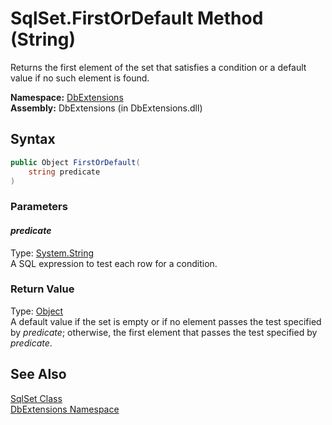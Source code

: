 SqlSet.FirstOrDefault Method (String)
=====================================
Returns the first element of the set that satisfies a condition or a default value if no such element is found.

**Namespace:** [DbExtensions][1]  
**Assembly:** DbExtensions (in DbExtensions.dll)

Syntax
------

```csharp
public Object FirstOrDefault(
	string predicate
)
```

### Parameters

#### *predicate*
Type: [System.String][2]  
A SQL expression to test each row for a condition.

### Return Value
Type: [Object][3]  
 A default value if the set is empty or if no element passes the test specified by *predicate*; otherwise, the first element that passes the test specified by *predicate*. 

See Also
--------
[SqlSet Class][4]  
[DbExtensions Namespace][1]  

[1]: ../README.md
[2]: http://msdn.microsoft.com/en-us/library/s1wwdcbf
[3]: http://msdn.microsoft.com/en-us/library/e5kfa45b
[4]: README.md